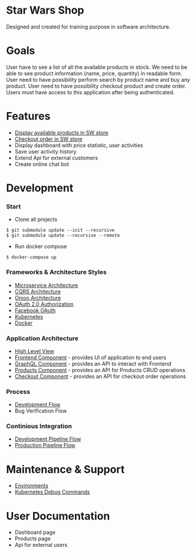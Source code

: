 # Star Wars Shop
Designed and created for training purpose in software architecture.

# Goals
User have to see a list of all the available products in stock. 
We need to be able to see product information (name, price, quantity) in readable form.
User need to have possibility perform search by product name and buy any product.
User need to have possibility checkout product and create order. 
Users must have access to this application after being authenticated.

# Features
  * [Display available products in SW store](https://github.com/khdevnet/sw/wiki/Display-available-products-on-warehouse)
  * [Checkout order in SW store](https://github.com/khdevnet/sw/wiki/Display-available-products-on-warehouse)
  * Display dashboard with price statistic, user activities
  * Save user activity history
  * Extend Api for external customers
  * Create online chat bot
  
# Development
### Start
  * Clone all projects
  ```
  $ git submodule update --init --recursive
  $ git submodule update --recursive --remote
  ```
  * Run docker compose 
  ```
  $ docker-compose up
  ```
### Frameworks & Architecture Styles
  * [Microservice Architecture](https://martinfowler.com/articles/microservices.html)
  * [CQRS Architecture](https://martinfowler.com/bliki/CQRS.html)
  * [Onion Architecture](https://jeffreypalermo.com/2008/07/the-onion-architecture-part-1/)
  * [OAuth 2.0 Authorization](https://tools.ietf.org/html/rfc6749)
  * [Facebook OAuth](https://github.com/khdevnet/warehouse/wiki/Development-Task-Flow)
  * [Kubernetes](https://kubernetes.io/)
  * [Docker](https://www.docker.com/)
  
### Application Architecture
  * [High Level View](https://github.com/khdevnet/warehouse/wiki/High-Level-Architecture-View)
  * [Frontend Component](https://github.com/khdevnet/sw-frontend) - provides UI of application to end users
  * [GraphQL Component](https://github.com/khdevnet/sw-graphql) - provides an API to interact with Frontend
  * [Products Component](https://github.com/khdevnet/sw-products) - provides an API for Products CRUD operations
  * [Checkout Component](https://github.com/khdevnet/sw-checkout) - provides an API for checkout order operations

### Process
  * [Development Flow](https://github.com/khdevnet/warehouse/wiki/Development-Task-Flow)
  * Bug Verification Flow
  
### Continious Integration
  * [Development Pipeline Flow](https://github.com/khdevnet/warehouse/wiki/Development-Pipeline-Flow)
  * [Production Pipeline Flow](https://github.com/khdevnet/warehouse/wiki/Production-Pipeline-Flow)
  
# Maintenance & Support
  * [Environments](https://github.com/khdevnet/warehouse/wiki/Environments)
  * [Kubernetes Debug Commands](https://github.com/khdevnet/warehouse/wiki/Kubernetes-Debug-Commands)
  
# User Documentation
  * Dashboard page
  * Products page
  * Api for external users
